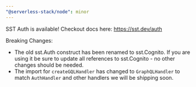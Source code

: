 ```yaml
---
"@serverless-stack/node": minor
---
```


SST Auth is available! Checkout docs here: https://sst.dev/auth

Breaking Changes:
- The old sst.Auth construct has been renamed to sst.Cognito. If you are using it be sure to update all references to sst.Cognito - no other changes should be needed.
- The import for `createGQLHandler` has changed to `GraphQLHandler` to match `AuthHandler` and other handlers we will be shipping soon.
